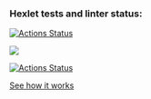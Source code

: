 ### Hexlet tests and linter status:
[![Actions Status](https://github.com/sergye/java-project-lvl1/workflows/hexlet-check/badge.svg)](https://github.com/sergye/java-project-lvl1/actions)

<a href="https://codeclimate.com/github/sergye/java-project-lvl1/maintainability"><img src="https://api.codeclimate.com/v1/badges/a99a88d28ad37a79dbf6/maintainability" /></a>

[![Actions Status](https://github.com/sergye/java-project-lvl1/actions/workflows/ci-gradle.yml/badge.svg)](https://github.com/sergye/java-project-lvl1/actions)

<a href="https://asciinema.org/a/4Fp8y98dYL3jBPRAZkb5hl9Yc">See how it works</a>